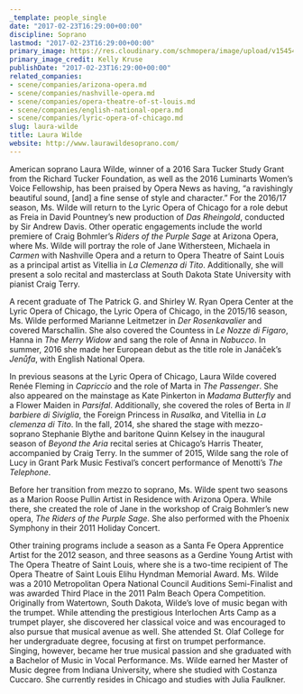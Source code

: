 ```yaml
---
_template: people_single
date: "2017-02-23T16:29:00+00:00"
discipline: Soprano
lastmod: "2017-02-23T16:29:00+00:00"
primary_image: https://res.cloudinary.com/schmopera/image/upload/v1545409169/media/webhook-uploads/1487867330124/2017-02-23---Laura_Wilde_pc_Kelly_Kruse.jpg.jpg
primary_image_credit: Kelly Kruse
publishDate: "2017-02-23T16:29:00+00:00"
related_companies:
- scene/companies/arizona-opera.md
- scene/companies/nashville-opera.md
- scene/companies/opera-theatre-of-st-louis.md
- scene/companies/english-national-opera.md
- scene/companies/lyric-opera-of-chicago.md
slug: laura-wilde
title: Laura Wilde
website: http://www.laurawildesoprano.com/
---
```


American soprano Laura Wilde, winner of a 2016 Sara Tucker Study Grant from the Richard Tucker Foundation, as well as the 2016 Luminarts Women’s Voice Fellowship, has been praised by Opera News as having, “a ravishingly beautiful sound, [and] a fine sense of style and character.” For the 2016/17 season, Ms. Wilde will return to the Lyric Opera of Chicago for a role debut as Freia in David Pountney’s new production of *Das Rheingold*, conducted by Sir Andrew Davis.  Other operatic engagements include the world premiere of Craig Bohmler’s *Riders of the Purple Sage* at Arizona Opera, where Ms. Wilde will portray the role of Jane Withersteen, Michaela in *Carmen* with Nashville Opera and a return to Opera Theatre of Saint Louis as a principal artist as Vitellia in *La Clemenza di Tito*. Additionally, she will present a solo recital and masterclass at South Dakota State University with pianist Craig Terry.

A recent graduate of The Patrick G. and Shirley W. Ryan Opera Center at the Lyric Opera of Chicago, the Lyric Opera of Chicago, in the 2015/16 season, Ms. Wilde performed Marianne Leitmetzer in *Der Rosenkavalier* and covered Marschallin. She also covered the Countess in *Le Nozze di Figaro*, Hanna in *The Merry Widow* and sang the role of Anna in *Nabucco*. In summer, 2016 she made her European debut as the title role in Janáček’s *Jenůfa*, with English National Opera.

In previous seasons at the Lyric Opera of Chicago, Laura Wilde covered Renée Fleming in *Capriccio* and the role of Marta in *The Passenger*. She also appeared on the mainstage as Kate Pinkerton in *Madama Butterfly* and a Flower Maiden in *Parsifal*. Additionally, she covered the roles of Berta in *Il barbiere di Siviglia*, the Foreign Princess in *Rusalka*, and Vitellia in *La clemenza di Tito*. In the fall, 2014, she shared the stage with mezzo-soprano Stephanie Blythe and baritone Quinn Kelsey in the inaugural season of *Beyond the Aria* recital series at Chicago’s Harris Theater, accompanied by Craig Terry. In the summer of 2015, Wilde sang the role of Lucy in Grant Park Music Festival’s concert performance of Menotti’s *The Telephone*.

Before her transition from mezzo to soprano, Ms. Wilde spent two seasons as a Marion Roose Pullin Artist in Residence with Arizona Opera. While there, she created the role of Jane in the workshop of Craig Bohmler’s new opera, *The Riders of the Purple Sage*. She also performed with the Phoenix Symphony in their 2011 Holiday Concert.

Other training programs include a season as a Santa Fe Opera Apprentice Artist for the 2012 season, and three seasons as a Gerdine Young Artist with The Opera Theatre of Saint Louis, where she is a two-time recipient of The Opera Theatre of Saint Louis Elihu Hyndman Memorial Award. Ms. Wilde was a 2010 Metropolitan Opera National Council Auditions Semi-Finalist and was awarded Third Place in the 2011 Palm Beach Opera Competition.
Originally from Watertown, South Dakota, Wilde’s love of music began with the trumpet. While attending the prestigious Interlochen Arts Camp as a trumpet player, she discovered her classical voice and was encouraged to also pursue that musical avenue as well. She attended St. Olaf College for her undergraduate degree, focusing at first on trumpet performance. Singing, however, became her true musical passion and she graduated with a Bachelor of Music in Vocal Performance. Ms. Wilde earned her Master of Music degree from Indiana University, where she studied with Costanza Cuccaro. She currently resides in Chicago and studies with Julia Faulkner.
